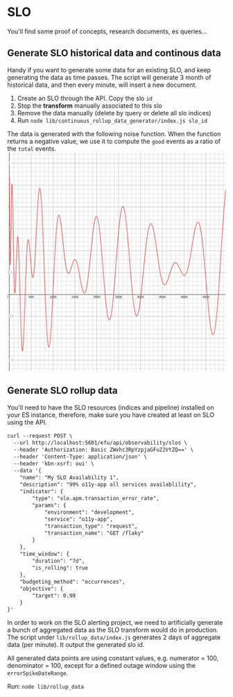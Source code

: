 # SLO

You'll find some proof of concepts, research documents, es queries...

## Generate SLO historical data and continous data

Handy if you want to generate some data for an existing SLO, and keep generating the data as time passes.
The script will generate 3 month of historical data, and then every minute, will insert a new document.

1. Create an SLO through the API. Copy the slo `id`
2. Stop the **transform** manually associated to this slo
3. Remove the data manually (delete by query or delete all slo indices)
4. Run `node lib/continuous_rollup_data_generator/index.js slo_id` 


The data is generated with the following noise function. When the function returns a negative value, we use it to compute the `good` events as a ratio of the `total` events.
![noise](./noise.svg)

   

## Generate SLO rollup data

You'll need to have the SLO resources (indices and pipeline) installed on your ES instance, therefore, make sure you have created at least on SLO using the API.

```
curl --request POST \
  --url http://localhost:5601/efu/api/observability/slos \
  --header 'Authorization: Basic ZWxhc3RpYzpjaGFuZ2VtZQ==' \
  --header 'Content-Type: application/json' \
  --header 'kbn-xsrf: oui' \
  --data '{
	"name": "My SLO Availability 1",
	"description": "99% o11y-app all services availablility",
	"indicator": {
		"type": "slo.apm.transaction_error_rate",
		"params": {
			"environment": "development",
			"service": "o11y-app",
			"transaction_type": "request",
			"transaction_name": "GET /flaky"
		}
	},
	"time_window": {
		"duration": "7d",
		"is_rolling": true
	},
	"budgeting_method": "occurrences",
	"objective": {
		"target": 0.99
	}
}'
```

In order to work on the SLO alerting project, we need to artificially generate a bunch of aggregated data as the SLO transform would do in production.
The script under `lib/rollup_data/index.js` generates 2 days of aggregate data (per minute). It output the generated slo id.

All generated data points are using constant values, e.g. numerator = 100, denominator = 100, except for a defined outage window using the `errorSpikeDateRange`.



Run: `node lib/rollup_data`
